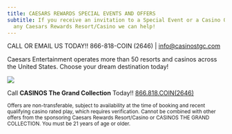 ```yaml
---
title: CAESARS REWARDS SPECIAL EVENTS AND OFFERS
subtitle: If you receive an invitation to a Special Event or a Casino Offer from
  any Caesars Rewards Resort/Casino we can help!
---
```

<!--StartFragment-->

CALL OR EMAIL US TODAY!! 866-818-COIN (2646) | [info@casinostgc.com](info@casinostgc.com)

<!--EndFragment-->

Caesars Entertainment operates more than 50 resorts and casinos across the United States.  Choose your dream destination today!

![](/uploads/2022-cet-property-collage.jpg)

Call **CASINOS The Grand Collection** Today!! [866.818.COIN(2646)](tel:18668182646)

<small>Offers are non-transferable, subject to availability at the time of booking and recent qualifying casino rated play, which requires verification. Cannot be combined with other offers from the sponsoring Caesars Rewards Resort/Casino or CASINOS THE GRAND COLLECTION. You must be 21 years of age or older.</small>